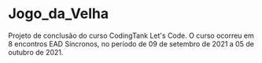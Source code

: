 # Jogo_da_Velha
 Projeto de conclusão do curso CodingTank Let's Code.
 O curso ocorreu em 8 encontros EAD Síncronos, no período de 09 de setembro de 2021 a 05 de outubro de 2021.
 
